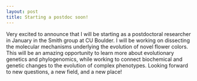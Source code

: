 ```yaml
---
layout: post
title: Starting a postdoc soon!
---
```


Very excited to announce that I will be starting as a postdoctoral researcher in January in the Smith group at CU Boulder. 
I will be working on dissecting the molecular mechanisms underlying the evolution of novel flower colors. This will be an 
amazing opportunity to learn more about evolutionary genetics and phylogenomics, while working to connect biochemical and
genetic changes to the evolution of complex phenotypes. Looking forward to new questions, a new field, and a new place! 
